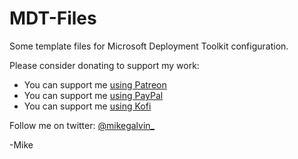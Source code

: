 # MDT-Files

Some template files for Microsoft Deployment Toolkit configuration.

Please consider donating to support my work:

* You can support me [using Patreon](https://www.patreon.com/mikegalvin)
* You can support me [using PayPal](https://www.paypal.me/digressive)
* You can support me [using Kofi](https://ko-fi.com/mikegalvin)

Follow me on twitter: [@mikegalvin_](https://twitter.com/mikegalvin_)

-Mike

